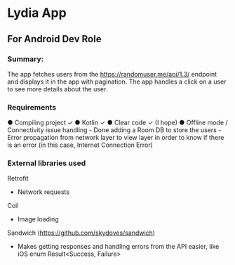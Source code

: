 # Lydia App
## For Android Dev Role


### Summary:

The app fetches users from the https://randomuser.me/api/1.3/ endpoint and displays it in the app with pagination.
The app handles a click on a user to see more details about the user.


### Requirements

● Compiling project ✓
● Kotlin ✓
● Clear code ✓ (I hope)
● Offline mode / Connectivity issue handling
    - Done adding a Room DB to store the users
    - Error propagation from network layer to view layer in order to know if there is an error (in this case, Internet Connection Error)


### External libraries used

Retrofit
- Network requests

Coil
- Image loading

Sandwich (https://github.com/skydoves/sandwich)
- Makes getting responses and handling errors from the API easier, like iOS enum Result<Success, Failure>




